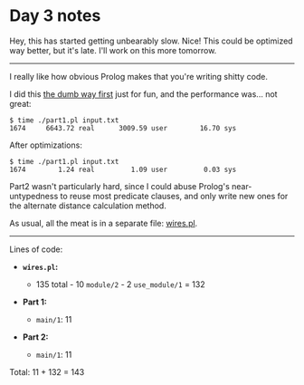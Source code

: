 # Day 3 notes

Hey, this has started getting unbearably slow. Nice!
This could be optimized way better, but it's late. I'll work on this more
tomorrow.

---

I really like how obvious Prolog makes that you're writing shitty code.

I did this [the dumb way first](https://github.com/slavfox/advent-of-code-2019/blob/14762ad29cc010c5f4009958c5376d81a491fbe0/3/part1.pl)
just for fun, and the performance was... not great:
```shell
$ time ./part1.pl input.txt
1674     6643.72 real      3009.59 user        16.70 sys
```

After optimizations:
```shell
$ time ./part1.pl input.txt
1674        1.24 real         1.09 user         0.03 sys
```

Part2 wasn't particularly hard, since I could abuse Prolog's near-untypedness to
reuse most predicate clauses, and only write new ones for the alternate distance
calculation method.

As usual, all the meat is in a separate file: [wires.pl](./wires.pl).

---

Lines of code:

* **`wires.pl`:**

  * 135 total - 10 `module/2` - 2 `use_module/1` = 132

* **Part 1:**
  * `main/1`: 11

* **Part 2:**
  * `main/1`: 11

Total: 11 + 132 = 143
